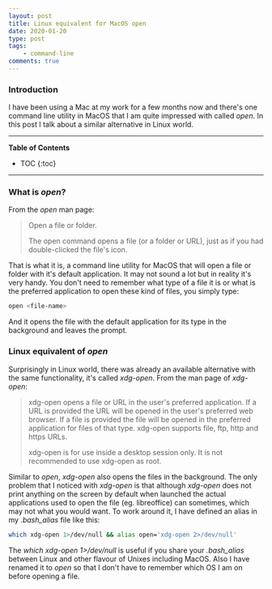 ```yaml
---
layout: post
title: Linux equivalent for MacOS open
date: 2020-01-20
type: post
tags:
    - command-line
comments: true
---
```

### Introduction
I have been using a Mac at my work for a few months now and there's one command
line utility
in MacOS that I am quite impressed with called *open*. In this post I talk about
a similar alternative in Linux world.

---
**Table of Contents**
* TOC
{:toc}
---

### What is *open*?
From the *open* man page:

> Open a file or folder.
>
> The open command opens a file (or a folder or URL), just as if you had
> double-clicked the file's icon. 

That is what it is, a command line utility for MacOS that will open a file or 
folder with
it's default application. It may not sound a lot but in reality it's very
handy. You don't need to remember what type of a file it is or what is the
preferred application to open these kind of files, you simply type:

```bash
open <file-name>
```

And it opens the file with the default application for its type in the 
background and leaves the prompt.

### Linux equivalent of *open*
Surprisingly in Linux world, there was already an available alternative with
the same functionality, it's called *xdg-open*. From the man page of
*xdg-open*:

> xdg-open opens a file or URL in the user's preferred application. If a URL is
> provided the URL will be opened in the user's
> preferred web browser. If a file is provided the file will be opened in the
> preferred application for files of that type.
> xdg-open supports file, ftp, http and https URLs.
> 
> xdg-open is for use inside a desktop session only. It is not recommended to
> use xdg-open as root.

Similar to *open*, *xdg-open* also opens the files in the background. The only
problem that I noticed with *xdg-open* is that although *xdg-open* does not
print anything on the screen by default when launched the actual applications
used to
open the file (eg. libreoffice) can sometimes, which may not what you would
want. To work around it, I have defined an alias in my *.bash_alias* file like
this:

```bash
which xdg-open 1>/dev/null && alias open='xdg-open 2>/dev/null'
```

The *which xdg-open 1>/dev/null* is useful if you share your *.bash_alias*
between Linux and other flavour of Unixes including MacOS. Also I have renamed it
to *open* so that I don't have to remember which OS I am on before opening
a file.
